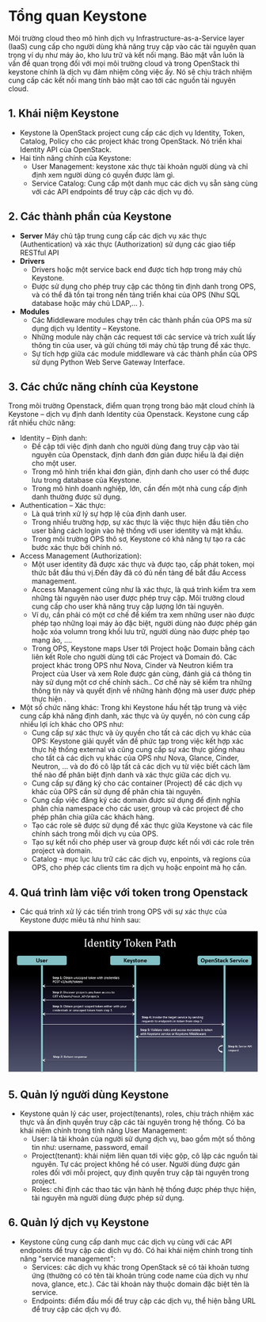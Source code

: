 # Tổng quan Keystone
Môi trường cloud theo mô hình dịch vụ Infrastructure-as-a-Service layer (IaaS) cung cấp cho người dùng khả năng truy cập vào các tài nguyên quan trọng ví dụ như máy ảo, kho lưu trữ và kết nối mạng. Bảo mật vẫn luôn là vấn đề quan trọng đối với mọi môi trường cloud và trong OpenStack thì keystone chính là dịch vụ đảm nhiệm công việc ấy. Nó sẽ chịu trách nhiệm cung cấp các kết nối mang tính bảo mật cao tới các nguồn tài nguyên cloud.

## 1. Khái niệm Keystone
* Keystone là OpenStack project cung cấp các dịch vụ Identity, Token, Catalog, Policy cho các project khác trong OpenStack. Nó triển khai Identity API của OpenStack.
* Hai tính năng chính của Keystone:
  - User Management: keystone xác thực tài khoản người dùng và chỉ định xem người dùng có quyền được làm gì.
  - Service Catalog: Cung cấp một danh mục các dịch vụ sẵn sàng cùng với các API endpoints để truy cập các dịch vụ đó.

## 2. Các thành phần của Keystone
* **Server** Máy chủ tập trung cung cấp các dịch vụ xác thực (Authentication) và xác thực (Authorization) sử dụng các giao tiếp RESTful API
* **Drivers**
  - Drivers hoặc một service back end được tích hợp trong máy chủ Keystone.
  - Được sử dụng cho phép truy cập các thông tin định danh trong OPS, và có thể đã tồn tại trong nền tảng triển khai của OPS (Như SQL database hoặc máy chủ LDAP,… ).
* **Modules**
  - Các Middleware modules chạy trên các thành phần của OPS ma sử dụng dịch vụ Identity – Keystone.
  - Những module này chặn các request tới các service và trích xuất lấy thông tin của user, và gửi chúng tới máy chủ tập trung để xác thực.
  - Sự tích hợp giữa các module middleware và các thành phần của OPS sử dụng Python Web Serve Gateway Interface.

## 3. Các chức năng chính của Keystone
Trong môi trường Openstack, điểm quan trọng trong bảo mật cloud chính là Keystone – dịch vụ định danh Identity của Openstack. Keystone cung cấp rất nhiều chức năng:
  * Identity – Định danh:
    - Đề cập tới việc định danh cho người dùng đang truy cập vào tài nguyên của Openstack, định danh đơn giản được hiểu là đại diện cho một user.
    - Trong mô hình triển khai đơn giản, định danh cho user có thể được lưu trong database của Keystone.
    - Trong mô hình doanh nghiệp, lớn, cần đến một nhà cung cấp định danh thường được sử dụng.
  * Authentication – Xác thực:
    - Là quá trình xử lý sự hợp lệ của định danh user.
    - Trong nhiều trường hợp, sự xác thực là việc thực hiện đầu tiên cho user bằng cách login vào hệ thống với user identity và mật khấu.
    - Trong môi trường OPS thô sơ, Keystone có khả năng tự tạo ra các bước xác thực bởi chính nó.
  * Access Management (Authorization):
    - Một user identity đã được xác thực và được tạo, cấp phát token, mọi thức bắt đầu thú vị.Đến đây đã có đủ nền tảng để bắt đầu Access management.
    - Access Management cũng như là xác thực, là quá trình kiểm tra xem những tài nguyên nào user được phép truy cập. Môi trường cloud cung cấp cho user khả năng truy cập lượng lớn tài nguyên.
    - Ví dụ, cần phải có một cơ chế để kiểm tra xem những user nào được phép tạo những loại máy ảo đặc biệt, người dùng nào được phép gán hoặc xóa volumn trong khối lưu trữ, người dùng nào được phép tạo mạng ảo, ….
    - Trong OPS, Keystone maps User tới Project hoặc Domain bằng cách liên kết Role cho người dùng tới các Project và Domain đó. Các project khác trong OPS như Nova, Cinder và Neutron kiểm tra Project của User và xem Role được gán cùng, đánh giá cá thông tin này sử dụng một cơ chế chính sách.. Cơ chế này sẽ kiểm tra những thông tin này và quyết định về những hành động mà user được phép thực hiện .
  * Một số chức năng khác: Trong khi Keystone hầu hết tập trung và việc cung cấp khả năng định danh, xác thực và ủy quyền, nó còn cung cấp nhiều lợi ích khác cho OPS như:
    - Cung cấp sự xác thực và ủy quyền cho tất cả các dịch vụ khác của OPS: Keystone giải quyết vấn đề phức tạp trong việc kết hợp xác thực hệ thống external và cũng cung cấp sự xác thực giống nhau cho tất cả các dịch vụ khác của OPS như Nova, Glance, Cinder, Neutron, … và do đó cô lập tất cả các dịch vụ từ việc biết cách làm thế nào để phân biệt định danh và xác thực giữa các dịch vụ.
    - Cung cấp sự đăng ký cho các container (Project) để các dịch vụ khác của OPS cần sử dụng để phân chia tài nguyên.
    - Cung cấp việc đăng ký các domain được sử dụng để định nghĩa phân chia namespace cho các user, group và các project để cho phép phân chia giữa các khách hàng.
    - Tạo các role sẽ được sử dụng để xác thực giữa Keystone và các file chính sách trong mỗi dịch vụ của OPS.
    - Tạo sự kết nối cho phép user và group được kết nối với các role trên project và domain.
    - Catalog - mục lục lưu trữ các các dịch vụ, enpoints, và regions của OPS, cho phép các clients tìm ra dịch vụ hoặc enpoint mà họ cần.
## 4. Quá trình làm việc với token trong Openstack
* Các quá trình xử lý các tiến trình trong OPS với sự xác thực của Keystone được miêu tả như hình sau:

<p align="center">
 <img src="Picture/Qtrinh.png" />
</p>

## 5. Quản lý người dùng Keystone
* Keystone quản lý các user, project(tenants), roles, chịu trách nhiệm xác thực và ấn định quyền truy cập các tài nguyên trong hệ thống. Có ba khái niệm chính trong tính năng User Management:
  - User: là tải khoản của người sử dụng dịch vụ, bao gồm một số thông tin như: username, password, email
  - Project(tenant): khái niệm liên quan tới việc gộp, cô lập các nguồn tài nguyên. Tự các project không hề có user. Người dùng được gán roles đối với mỗi project, quy định quyền truy cập tài nguyên trong project.
  - Roles: chỉ định các thao tác vận hành hệ thống được phép thực hiện, tài nguyên mà người dùng được phép sử dụng.

## 6. Quản lý dịch vụ Keystone
* Keystone cũng cung cấp danh mục các dịch vụ cùng với các API endpoints để truy cập các dịch vụ đó. Có hai khái niệm chính trong tính năng "service management":
  - Services: các dịch vụ khác trong OpenStack sẽ có tài khoản tương ứng (thường có có tên tài khoản trùng code name của dịch vụ như nova, glance, etc.). Các tài khoản này thuộc domain đặc biệt tên là service.
  - Endpoints: điểm đầu mối để truy cập các dịch vụ, thể hiện bằng URL để truy cập các dịch vụ đó.
